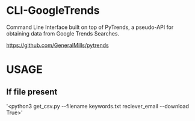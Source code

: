 # CLI-GoogleTrends

Command Line Interface built on top of PyTrends, a pseudo-API for obtaining data from Google Trends Searches. 

https://github.com/GeneralMills/pytrends


# USAGE

## If file present
'<python3 get_csv.py --filename keywords.txt reciever_email --download True>'
